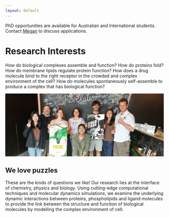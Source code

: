 ```yaml
---
layout: default
---
```



PhD opportunities are available for Australian and International students. Contact [Megan](/megan) to discuss applications.

# Research Interests

How do biological complexes assemble and function? How do proteins fold? How do membrane lipids regulate protein function? How does a drug molecule bind to the right receptor in the crowded and complex environment of the cell? How do molecules spontaneously self-assemble to produce a complex that has biological function?

![O'Mara lab](/images/escape-banner.png)
## We love puzzles

These are the kinds of questions we like! Our research lies at the interface of chemistry, physics and biology. Using cutting-edge computational techniques and molecular dynamics simulations, we examine the underlying dynamic interactions between proteins, phospholipids and ligand molecules to provide the link between the structure and function of biological molecules by modelling the complex environment of cell.